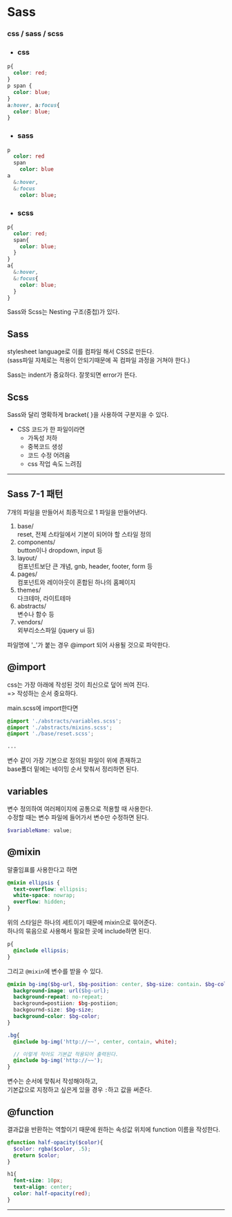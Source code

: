# Sass

### css / sass / scss
 - ### css
```css
p{
  color: red;
}
p span {
  color: blue;
}
a:hover, a:focus{
  color: blue;
}
```
 - ### sass
```sass
p
  color: red
  span
    color: blue
a
  &:hover,
  &:focus
    color: blue;
```
 - ### scss
```scss
p{
  color: red;
  span{
    color: blue;
  }
}
a{
  &:hover,
  &:focus{
    color: blue;
  }
}
```
Sass와 Scss는 Nesting 구조(중첩)가 있다.

## Sass
stylesheet language로 이를 컴파일 해서 CSS로 만든다.<Br/>
(sass파일 자체로는 적용이 안되기때문에 꼭 컴파일 과정을 거쳐야 한다.)

Sass는 indent가 중요하다. 잘못되면 error가 뜬다.

## Scss
Sass와 달리 명확하게 bracket{ }을 사용하여 구분지을 수 있다.

- CSS 코드가 한 파일이라면
    - 가독성 저하
    - 중복코드 생성
    - 코드 수정 어려움
    - css 작업 속도 느려짐

***
## Sass 7-1 패턴
7개의 파일을 만들어서 최종적으로 1 파일을 만들어낸다.

1. base/<br/>
    reset, 전체 스타일에서 기본이 되어야 할 스타일 정의
2. components/<br/>
    button이나 dropdown, input 등
3. layout/<br/>
    컴포넌트보단 큰 개념, gnb, header, footer, form 등
4. pages/<br/>
    컴포넌트와 레이아웃이 혼합된 하나의 홈페이지
5. themes/<br/>
    다크테마, 라이트테마
6. abstracts/<br/>
    변수나 함수 등
7. vendors/<br/>
    외부리소스파일 (jquery ui 등)

파일명에 '_'가 붙는 경우 @import 되어 사용될 것으로 파악한다.


## @import
css는 가장 아래에 작성된 것이 최신으로 덮어 씌여 진다.<Br/>
=> 작성하는 순서 중요하다.

main.scss에 import한다면
```scss
@import './abstracts/variables.scss';
@import './abstracts/mixins.scss';
@import './base/reset.scss';

...
```
변수 같이 가장 기본으로 정의된 파일이 위에 존재하고<Br/>
base폴더 밑에는 네이밍 순서 맞춰서 정리하면 된다.


## variables
변수 정의하여 여러페이지에 공통으로 적용할 때 사용한다.<Br/>
수정할 때는 변수 파일에 들어가서 변수만 수정하면 된다.
```scss
$variableName: value;
```

## @mixin
말줄임표를 사용한다고 하면
```scss
@mixin ellipsis {
  text-overflow: ellipsis;
  white-space: nowrap;
  overflow: hidden;
}
```
위의 스타일은 하나의 세트이기 때문에 mixin으로 묶어준다.<Br/>
하나의 묶음으로 사용해서 필요한 곳에 include하면 된다.
```scss
p{
  @include ellipsis;
}
```

그리고 `@mixin`에 변수를 받을 수 있다.
```scss
@mixin bg-img($bg-url, $bg-position: center, $bg-size: contain. $bg-color: transparent){
  background-image: url($bg-url);
  background-repeat: no-repeat;
  background=postiion: $bg-postiion;
  backgournd-size: $bg-size;
  background-color: $bg-color;
}

.bg{
  @include bg-img('http://~~', center, contain, white);

  // 이렇게 적어도 기본값 적용되어 출력된다.
  @include bg-img('http://~~');
}
```
변수는 순서에 맞춰서 작성해야하고,<Br/>
기본값으로 지정하고 싶은게 있을 경우 `:`하고 값을 써준다.


## @function
결과값을 반환하는 역할이기 때문에 원하는 속성값 위치에 function 이름을 작성한다.
```scss
@function half-opacity($color){
  $color: rgba($color, .5);
  @return $color;
}

h1{
  font-size: 10px;
  text-align: center;
  color: half-opacity(red);
}
```
***